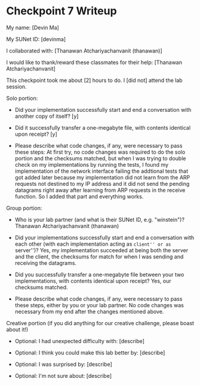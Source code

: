 Checkpoint 7 Writeup
====================

My name: [Devin Ma]

My SUNet ID: [devinma]

I collaborated with: [Thanawan Atchariyachanvanit (thanawan)]

I would like to thank/reward these classmates for their help: [Thanawan Atchariyachanvanit]

This checkpoint took me about [2] hours to do. I [did not] attend the lab session.

Solo portion:

- Did your implementation successfully start and end a conversation with another copy of itself? [y]

- Did it successfully transfer a one-megabyte file, with contents identical upon receipt? [y]

- Please describe what code changes, if any, were necessary to pass these steps:
At first try, no code changes was required to do the solo portion and the checksums matched, but when I was trying to double check on my implementations by running the tests, I found my implementation of the network interface failing the addtional tests that got added later because my implementation did not learn from the ARP requests not destined to my IP address and it did not send the pending datagrams right away after learning from ARP requests in the receive function. So I added that part and everything works.

Group portion:

- Who is your lab partner (and what is their SUNet ID, e.g. "winstein")? Thanawan Atchariyachanvanit (thanawan)

- Did your implementations successfully start and end a conversation with each other (with each implementation acting as ``client'' or as ``server'')? 
Yes, my implementation succeeded at being both the server and the client, the checksums for match for when I was sending and receiving the datagrams.

- Did you successfully transfer a one-megabyte file between your two
  implementations, with contents identical upon receipt? 
  Yes, our checksums matched.

- Please describe what code changes, if any, were necessary to pass
  these steps, either by you or your lab partner. 
  No code changes was necessary from my end after the changes mentioned above.

Creative portion (if you did anything for our creative challenge,
                  please boast about it!)

- Optional: I had unexpected difficulty with: [describe]

- Optional: I think you could make this lab better by: [describe]

- Optional: I was surprised by: [describe]

- Optional: I'm not sure about: [describe]
